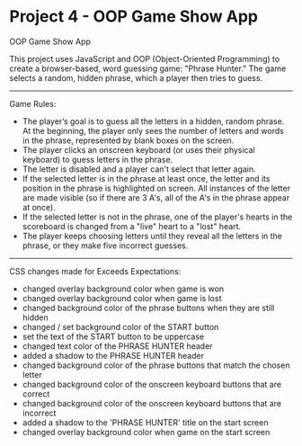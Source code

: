# Project 4 - OOP Game Show App
 OOP Game Show App

This project uses JavaScript and OOP (Object-Oriented Programming) to create a browser-based, word guessing game: "Phrase Hunter." The game selects a random, hidden phrase, which a player then tries to guess.

---

Game Rules:
- The player’s goal is to guess all the letters in a hidden, random phrase. At the beginning, the player only sees the number of letters and words in the phrase, represented by blank boxes on the screen.
- The player clicks an onscreen keyboard (or uses their physical keyboard) to guess letters in the phrase.
- The letter is disabled and a player can't select that letter again.
- If the selected letter is in the phrase at least once, the letter and its position in the phrase is highlighted on screen. All instances of the letter are made visible (so if there are 3 A's, all of the A's in the phrase appear at once).
- If the selected letter is not in the phrase, one of the player's hearts in the scoreboard is changed from a "live" heart to a "lost" heart.
- The player keeps choosing letters until they reveal all the letters in the phrase, or they make five incorrect guesses.

---

CSS changes made for Exceeds Expectations:
- changed overlay background color when game is won
- changed overlay background color when game is lost
- changed background color of the phrase buttons when they are still hidden
- changed / set background color of the START button
- set the text of the START button to be uppercase
- changed text color of the PHRASE HUNTER header
- added a shadow to the PHRASE HUNTER header
- changed background color of the phrase buttons that match the chosen letter
- changed background color of the onscreen keyboard buttons that are correct
- changed background color of the onscreen keyboard buttons that are incorrect
- added a shadow to the 'PHRASE HUNTER' title on the start screen
- changed overlay background color when game on the start screen